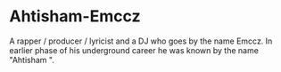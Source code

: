 # Ahtisham-Emccz
A rapper / producer / lyricist and a DJ who goes by the name Emccz. In earlier phase of his underground career he was known by the name "Ahtisham ".
